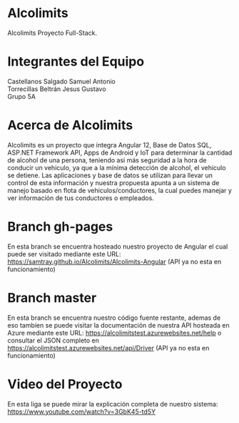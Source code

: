 # Alcolimits
Alcolimits Proyecto Full-Stack.

# Integrantes del Equipo
Castellanos Salgado Samuel Antonio  
Torrecillas Beltrán Jesus Gustavo  
Grupo 5A

# Acerca de Alcolimits
Alcolimits es un proyecto que integra Angular 12, Base de Datos SQL, ASP.NET Framework API, Apps de Android y IoT para determinar la cantidad de alcohol de una persona, teniendo así más seguridad a la hora de conducir un vehiculo, ya que a la mínima detección de alcohol, el vehiculo se detiene. Las aplicaciones y base de datos se utilizan para llevar un control de esta información y nuestra propuesta apunta a un sistema de manejo basado en flota de vehiculos/conductores, la cual puedes manejar y ver información de tus conductores o empleados.

# Branch gh-pages
En esta branch se encuentra hosteado nuestro proyecto de Angular el cual puede ser visitado mediante este URL: https://samtray.github.io/Alcolimits/Alcolimits-Angular (API ya no esta en funcionamiento)

# Branch master
En esta branch se encuentra nuestro código fuente restante, ademas de eso tambíen se puede visitar la documentación de nuestra API hosteada en Azure mediante este URL: https://alcolimitstest.azurewebsites.net/help o consultar el JSON completo en https://alcolimitstest.azurewebsites.net/api/Driver (API ya no esta en funcionamiento)

# Video del Proyecto
En esta liga se puede mirar la explicación completa de nuestro sistema: https://www.youtube.com/watch?v=3GbK45-td5Y
